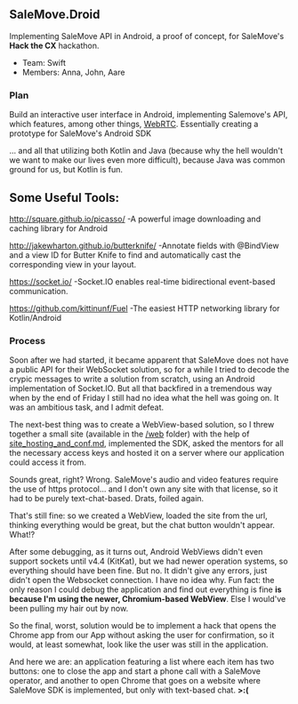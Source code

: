 ## SaleMove.Droid

Implementing SaleMove API in Android, a proof of concept, for SaleMove's **Hack the CX** hackathon.

* Team: Swift
* Members: Anna, John, Aare

### Plan

Build an interactive user interface in Android, implementing Salemove's API, which features, among other things, [WebRTC](https://webrtc.org/). Essentially creating a prototype for SaleMove's Android SDK

... and all that utilizing both Kotlin and Java (because why the hell wouldn't we want to make our lives even more difficult), because Java was common ground for us, but Kotlin is fun.

## Some Useful Tools: 

http://square.github.io/picasso/
-A powerful image downloading and caching library for Android

http://jakewharton.github.io/butterknife/
-Annotate fields with @BindView and a view ID for Butter Knife to find and automatically cast the corresponding view in your layout.

https://socket.io/
-Socket.IO enables real-time bidirectional event-based communication.

https://github.com/kittinunf/Fuel
-The easiest HTTP networking library for Kotlin/Android

### Process

Soon after we had started, it became apparent that SaleMove does not have a public API for their WebSocket solution, so for a while I tried to decode the crypic messages to write a solution from scratch, using an Android implementation of Socket.IO. But all that backfired in a tremendous way when by the end of Friday I still had no idea what the hell was going on. It was an ambitious task, and I admit defeat.

The next-best thing was to create a WebView-based solution, so I threw together a small site (available in the [/web](/web) folder) with the help of [site_hosting_and_conf.md](https://gist.github.com/deiwin/a5d35325fa185863e7a30cea3b6cf093), implemented the SDK, asked the mentors for all the necessary access keys and hosted it on a server where our application could access it from.

Sounds great, right? Wrong. SaleMove's audio and video features require the use of https protocol... and I don't own any site with that license, so it had to be purely text-chat-based. Drats, foiled again.

That's still fine: so we created a WebView, loaded the site from the url, thinking everything would be great, but the chat button wouldn't appear. What!?

After some debugging, as it turns out, Android WebViews didn't even support sockets until v4.4 (KitKat), but we had newer operation systems, so everything should have been fine. But no. It didn't give any errors, just didn't open the Websocket connection. I have no idea why. Fun fact: the only reason I could debug the application and find out everything is fine **is because I'm using the newer, Chromium-based WebView**. Else I would've been pulling my hair out by now.

So the final, worst, solution would be to implement a hack that opens the Chrome app from our App without asking the user for confirmation, so it would, at least somewhat, look like the user was still in the application.

And here we are: an application featuring a list where each item has two buttons: one to close the app and start a phone call with a SaleMove operator, and another to open Chrome that goes on a website where SaleMove SDK is implemented, but only with text-based chat. **>:(**


